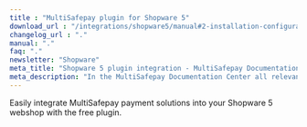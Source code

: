 ```yaml
---
title : "MultiSafepay plugin for Shopware 5"
download_url : "/integrations/shopware5/manual#2-installation-configuration"
changelog_url : "."
manual: "."
faq: "."
newsletter: "Shopware"
meta_title: "Shopware 5 plugin integration - MultiSafepay Documentation Center"
meta_description: "In the MultiSafepay Documentation Center all relevant information regarding our Plugins and API. As well as Support pages for Payment Method, Tools and General Questions. You can also find the contact details of our Support Team and Integration Team."
---
```


Easily integrate MultiSafepay payment solutions into your Shopware 5 webshop with the free plugin.
